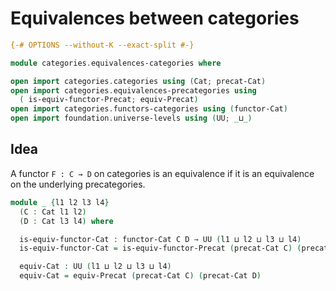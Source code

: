 # Equivalences between categories

```agda
{-# OPTIONS --without-K --exact-split #-}

module categories.equivalences-categories where

open import categories.categories using (Cat; precat-Cat)
open import categories.equivalences-precategories using
  ( is-equiv-functor-Precat; equiv-Precat)
open import categories.functors-categories using (functor-Cat)
open import foundation.universe-levels using (UU; _⊔_)
```

## Idea

A functor `F : C → D` on categories is an equivalence if it is an equivalence on the underlying precategories.

```agda
module _ {l1 l2 l3 l4}
  (C : Cat l1 l2)
  (D : Cat l3 l4) where

  is-equiv-functor-Cat : functor-Cat C D → UU (l1 ⊔ l2 ⊔ l3 ⊔ l4)
  is-equiv-functor-Cat = is-equiv-functor-Precat (precat-Cat C) (precat-Cat D)

  equiv-Cat : UU (l1 ⊔ l2 ⊔ l3 ⊔ l4)
  equiv-Cat = equiv-Precat (precat-Cat C) (precat-Cat D)
```

